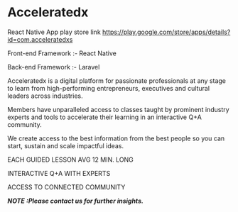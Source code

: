 # Acceleratedx
React Native
App play store link https://play.google.com/store/apps/details?id=com.acceleratedxs

Front-end Framework :- React Native

Back-end Framework :- Laravel

Acceleratedx is a digital platform for passionate professionals at any stage to learn from high-performing entrepreneurs, executives and cultural leaders across industries.

Members have unparalleled access to classes taught by prominent industry experts and tools to accelerate their learning in an interactive Q+A community.

We create access to the best information from the best people so you can start, sustain and scale impactful ideas.

EACH GUIDED LESSON AVG 12 MIN. LONG

INTERACTIVE Q+A WITH EXPERTS

ACCESS TO CONNECTED COMMUNITY

***NOTE :Please contact us for further insights.***


